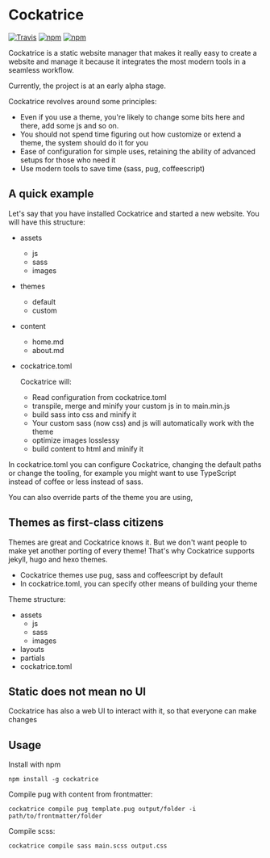 # Cockatrice

[![Travis](https://img.shields.io/travis/Vesuvium/cockatrice.svg?style=for-the-badge)](https://travis-ci.org/Vesuvium/cockatrice)
[![npm](https://img.shields.io/npm/v/cockatrice.svg?style=for-the-badge)](https://www.npmjs.com/package/cockatrice)
[![npm](https://img.shields.io/badge/status-alpha-red.svg?style=for-the-badge)]()

Cockatrice is a static website manager that makes it really easy to create a
website and manage it because it integrates the most modern tools in a seamless
workflow.

Currently, the project is at an early alpha stage.

Cockatrice revolves around some principles:
- Even if you use a theme, you're likely to change some bits here and there,
  add some js and so on.
- You should not spend time figuring out how customize or extend a theme,
  the system should do it for you
- Ease of configuration for simple uses, retaining the ability of advanced
  setups for those who need it
- Use modern tools to save time (sass, pug, coffeescript)

## A quick example

Let's say that you have installed Cockatrice and started a new website.
You will have this structure:

- assets
   - js
   - sass
   - images
- themes
   - default
   - custom
- content
  - home.md
  - about.md
- cockatrice.toml

  Cockatrice will:
  - Read configuration from cockatrice.toml
  - transpile, merge and minify your custom js in to main.min.js
  - build sass into css and minify it
  - Your custom sass (now css) and js will automatically work with the theme
  - optimize images losslessy
  - build content to html and minify it

In cockatrice.toml you can configure Cockatrice, changing the default paths or
 change the tooling, for example you might want to use TypeScript instead of
 coffee or less instead of sass.

You can also override parts of the theme you are using,

## Themes as first-class citizens
Themes are great and Cockatrice knows it. But we don't want people to make yet
another porting of every theme! That's why Cockatrice supports jekyll, hugo and
 hexo themes.

- Cockatrice themes use pug, sass and coffeescript by default
- In cockatrice.toml, you can specify other means of building your theme

Theme structure:

- assets
  - js
  - sass
  - images
- layouts
- partials
- cockatrice.toml

## Static does not mean no UI

Cockatrice has also a web UI to interact with it, so that everyone can make
 changes

## Usage

Install with npm

```
npm install -g cockatrice
```

Compile pug with content from frontmatter:

```
cockatrice compile pug template.pug output/folder -i path/to/frontmatter/folder
```

Compile scss:
```
cockatrice compile sass main.scss output.css
```
